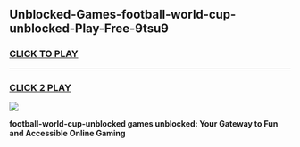 
## Unblocked-Games-football-world-cup-unblocked-Play-Free-9tsu9
<h3>
<a href="https://premium76.site?title=football-world-cup-unblocked&ref=18A1">CLICK TO PLAY</a></h3>
<hr>

<h3>
<a href="https://premium76.site?title=football-world-cup-unblocked&ref=18A1">CLICK 2 PLAY</a>
  
</h3>

<a href="https://premium76.site?title=football-world-cup-unblocked&ref=18A1"><img src="https://clearcache.store/games.png"></a>


**football-world-cup-unblocked games unblocked: Your Gateway to Fun and Accessible Online Gaming**
